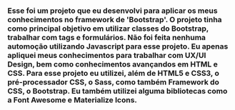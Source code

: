 ### Esse foi um projeto que eu desenvolvi para aplicar os meus conhecimentos no framework de 'Bootstrap'. O projeto tinha como principal objetivo em utilizar classes do Bootstrap, trabalhar com tags e formulários. Não foi feita nenhuma automoção utilizando Javascript para esse projeto. Eu apenas apliquei meus conhecimentos para trabalhar com UX/UI Design, bem como conhecimentos avançandos em HTML e CSS. Para esse projeto eu utilizei, além de HTML5 e CSS3, o pré-processador CSS, o Sass, como também Framework do CSS, o Bootstrap. Eu também utilizei alguma bibliotecas como a Font Awesome e Materialize Icons.

